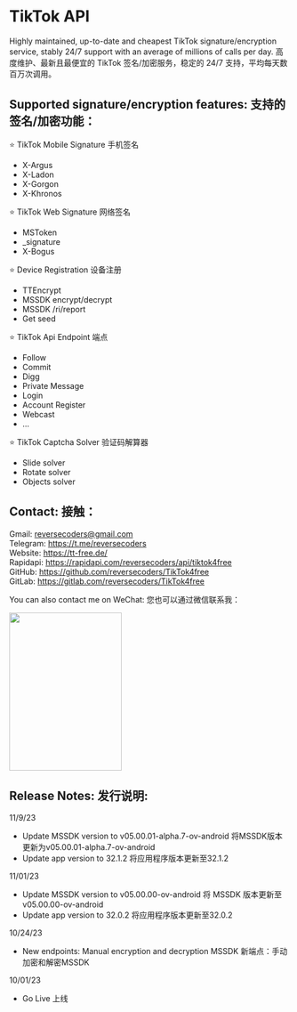 # TikTok API
Highly maintained, up-to-date and cheapest TikTok signature/encryption service, stably 24/7 support with an average of millions of calls per day.
高度维护、最新且最便宜的 TikTok 签名/加密服务，稳定的 24/7 支持，平均每天数百万次调用。

## Supported signature/encryption features: 支持的签名/加密功能：

⭐ TikTok Mobile Signature 手机签名

- X-Argus
- X-Ladon
- X-Gorgon
- X-Khronos

⭐ TikTok Web Signature 网络签名

- MSToken
- _signature
- X-Bogus

⭐ Device Registration 设备注册

- TTEncrypt
- MSSDK encrypt/decrypt
- MSSDK /ri/report
- Get seed

⭐ TikTok Api Endpoint 端点

- Follow
- Commit
- Digg
- Private Message
- Login
- Account Register
- Webcast
- ...

⭐ TikTok Captcha Solver 验证码解算器

- Slide solver
- Rotate solver
- Objects solver

## Contact: 接触：

Gmail: reversecoders@gmail.com <br>
Telegram: https://t.me/reversecoders <br>
Website: https://tt-free.de/ <br>
Rapidapi: https://rapidapi.com/reversecoders/api/tiktok4free <br>
GitHub: https://github.com/reversecoders/TikTok4free  <br>
GitLab: https://gitlab.com/reversecoders/TikTok4free

You can also contact me on WeChat: 您也可以通过微信联系我：

<img src="https://i.ibb.co/GFGkLmQ/wechat.jpg" width="202" height="284" />

## Release Notes: 发行说明:

11/9/23

- Update MSSDK version to v05.00.01-alpha.7-ov-android 将MSSDK版本更新为v05.00.01-alpha.7-ov-android
- Update app version to 32.1.2 将应用程序版本更新至32.1.2

11/01/23

- Update MSSDK version to v05.00.00-ov-android 将 MSSDK 版本更新至 v05.00.00-ov-android
- Update app version to 32.0.2 将应用程序版本更新至32.0.2

10/24/23

- New endpoints: Manual encryption and decryption MSSDK 新端点：手动加密和解密MSSDK

10/01/23

- Go Live 上线
